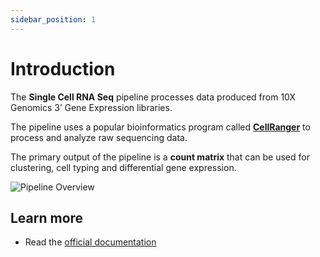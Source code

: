 ```yaml
---
sidebar_position: 1
---
```


# Introduction

The **Single Cell RNA Seq** pipeline processes data produced from 10X Genomics 3’ Gene Expression libraries.  

The pipeline uses a popular bioinformatics program called [**CellRanger**](https://www.10xgenomics.com/support/software/cell-ranger/latest) to process and analyze raw sequencing data.  

The primary output of the pipeline is a **count matrix** that can be used for clustering, cell typing and differential gene expression.

![Pipeline Overview](https://raw.githubusercontent.com/nf-core/scrnaseq/3.0.0//docs/images/scrnaseq_pipeline_V3.0-metro_clean.png)

## Learn more

- Read the [official documentation](https://nf-co.re/scrnaseq/3.0.0/)